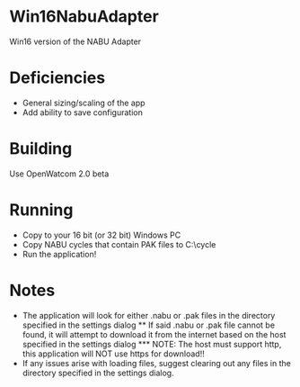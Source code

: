# Win16NabuAdapter
Win16 version of the NABU Adapter

# Deficiencies 
* General sizing/scaling of the app
* Add ability to save configuration

# Building
Use OpenWatcom 2.0 beta

# Running
* Copy to your 16 bit (or 32 bit) Windows PC
* Copy NABU cycles that contain PAK files to C:\cycle
* Run the application!

# Notes
* The application will look for either .nabu or .pak files in the directory specified in the settings dialog
** If said .nabu or .pak file cannot be found, it will attempt to download it from the internet based on the host specified in the settings dialog
*** NOTE: The host must support http, this application will NOT use https for download!!
* If any issues arise with loading files, suggest clearing out any files in the directory specified in the settings dialog.